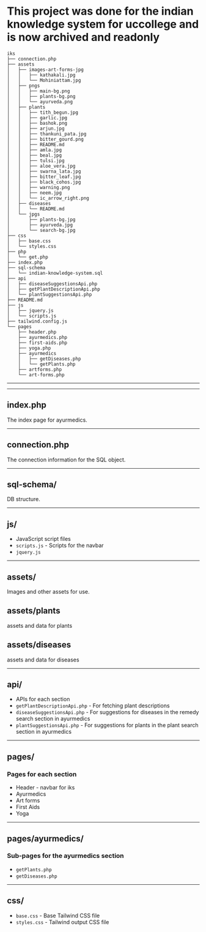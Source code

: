 # This project was done for the indian knowledge system for uccollege and is now archived and readonly

```
iks
├── connection.php
├── assets
│   ├── images-art-forms-jpg
│   │   ├── kathakali.jpg
│   │   └── Mohiniattam.jpg
│   ├── pngs
│   │   ├── main-bg.png
│   │   ├── plants-bg.png
│   │   └── ayurveda.png
│   ├── plants
│   │   ├── tith_begun.jpg
│   │   ├── garlic.jpg
│   │   ├── bashok.png
│   │   ├── arjun.jpg
│   │   ├── thankuni_pata.jpg
│   │   ├── bitter_gourd.png
│   │   ├── README.md
│   │   ├── amla.jpg
│   │   ├── beal.jpg
│   │   ├── tulsi.jpg
│   │   ├── aloe_vera.jpg
│   │   ├── swarna_lata.jpg
│   │   ├── bitter_leaf.jpg
│   │   ├── black_cohos.jpg
│   │   ├── warning.png
│   │   ├── neem.jpg
│   │   └── ic_arrow_right.png
│   ├── diseases
│   │   └── README.md
│   └── jpgs
│       ├── plants-bg.jpg
│       ├── ayurveda.jpg
│       └── search-bg.jpg
├── css
│   ├── base.css
│   └── styles.css
├── php
│   └── get.php
├── index.php
├── sql-schema
│   └── indian-knowledge-system.sql
├── api
│   ├── diseaseSuggestionsApi.php
│   ├── getPlantDescriptionApi.php
│   └── plantSuggestionsApi.php
├── README.md
├── js
│   ├── jquery.js
│   └── scripts.js
├── tailwind.config.js
└── pages
    ├── header.php
    ├── ayurmedics.php
    ├── first-aids.php
    ├── yoga.php
    ├── ayurmedics
    │   ├── getDiseases.php
    │   └── getPlants.php
    ├── artforms.php
    └── art-forms.php

```

---

---

## index.php

The index page for ayurmedics.

---

## connection.php

The connection information for the SQL object.

---

## sql-schema/

DB structure.

---

## js/

- JavaScript script files
- `scripts.js` - Scripts for the navbar
- `jquery.js`

---

## assets/

Images and other assets for use.

## assets/plants

assets and data for plants 

## assets/diseases 

assets and data for diseases

---

## api/

- APIs for each section
- `getPlantDescriptionApi.php` - For fetching plant descriptions
- `diseaseSuggestionsApi.php` - For suggestions for diseases in the remedy search section in ayurmedics
- `plantSuggestionsApi.php` - For suggestions for plants in the plant search section in ayurmedics

---

## pages/

### Pages for each section
- Header - navbar for iks
- Ayurmedics
- Art forms
- First Aids
- Yoga

---

## pages/ayurmedics/

### Sub-pages for the ayurmedics section

- `getPlants.php`
- `getDiseases.php`

---

## css/

- `base.css` - Base Tailwind CSS file
- `styles.css` - Tailwind output CSS file
